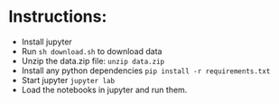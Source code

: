 # Instructions:

 *  Install jupyter
 *  Run `sh download.sh` to download data
 *  Unzip the data.zip file: `unzip data.zip`
 *  Install any python dependencies `pip install -r requirements.txt`
 *  Start jupyter `jupyter lab`
 *  Load the notebooks in jupyter and run them. 

